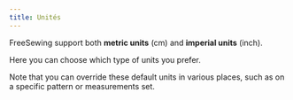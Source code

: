 ```yaml
---
title: Unités
---
```


FreeSewing support both **metric units** (cm) and **imperial units** (inch).

Here you can choose which type of units you prefer.

Note that you can override these default units in various places, such as on a specific pattern or measurements set.

